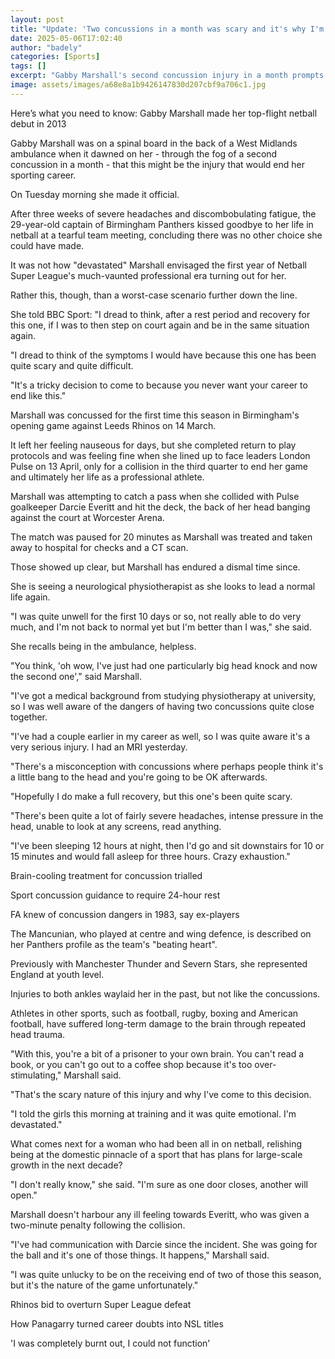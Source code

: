 ```yaml
---
layout: post
title: "Update: 'Two concussions in a month was scary and it's why I'm retiring'"
date: 2025-05-06T17:02:40
author: "badely"
categories: [Sports]
tags: []
excerpt: "Gabby Marshall's second concussion injury in a month prompts the Birmingham Panthers captain to retire, as she tells BBC Sport the toll it has taken o"
image: assets/images/a68e8a1b9426147830d207cbf9a706c1.jpg
---
```


Here’s what you need to know: Gabby Marshall made her top-flight netball debut in 2013

Gabby Marshall was on a spinal board in the back of a West Midlands ambulance when it dawned on her - through the fog of a second concussion in a month - that this might be the injury that would end her sporting career.

On Tuesday morning she made it official.

After three weeks of severe headaches and discombobulating fatigue, the 29-year-old captain of Birmingham Panthers kissed goodbye to her life in netball at a tearful team meeting, concluding there was no other choice she could have made.

It was not how "devastated" Marshall envisaged the first year of Netball Super League's much-vaunted professional era turning out for her.

Rather this, though, than a worst-case scenario further down the line.

She told BBC Sport: "I dread to think, after a rest period and recovery for this one, if I was to then step on court again and be in the same situation again.

"I dread to think of the symptoms I would have because this one has been quite scary and quite difficult.

"It's a tricky decision to come to because you never want your career to end like this."

Marshall was concussed for the first time this season in Birmingham's opening game against Leeds Rhinos on 14 March.

It left her feeling nauseous for days, but she completed return to play protocols and was feeling fine when she lined up to face leaders London Pulse on 13 April, only for a collision in the third quarter to end her game and ultimately her life as a professional athlete.

Marshall was attempting to catch a pass when she collided with Pulse goalkeeper Darcie Everitt and hit the deck, the back of her head banging against the court at Worcester Arena.

The match was paused for 20 minutes as Marshall was treated and taken away to hospital for checks and a CT scan.

Those showed up clear, but Marshall has endured a dismal time since.

She is seeing a neurological physiotherapist as she looks to lead a normal life again.

"I was quite unwell for the first 10 days or so, not really able to do very much, and I'm not back to normal yet but I'm better than I was," she said.

She recalls being in the ambulance, helpless.

"You think, 'oh wow, I've just had one particularly big head knock and now the second one'," said Marshall.

"I've got a medical background from studying physiotherapy at university, so I was well aware of the dangers of having two concussions quite close together.

"I've had a couple earlier in my career as well, so I was quite aware it's a very serious injury. I had an MRI yesterday.

"There's a misconception with concussions where perhaps people think it's a little bang to the head and you're going to be OK afterwards.

"Hopefully I do make a full recovery, but this one's been quite scary.

"There's been quite a lot of fairly severe headaches, intense pressure in the head, unable to look at any screens, read anything.

"I've been sleeping 12 hours at night, then I'd go and sit downstairs for 10 or 15 minutes and would fall asleep for three hours. Crazy exhaustion."

Brain-cooling treatment for concussion trialled

Sport concussion guidance to require 24-hour rest

FA knew of concussion dangers in 1983, say ex-players

The Mancunian, who played at centre and wing defence, is described on her Panthers profile as the team's "beating heart".

Previously with Manchester Thunder and Severn Stars, she represented England at youth level.

Injuries to both ankles waylaid her in the past, but not like the concussions.

Athletes in other sports, such as football, rugby, boxing and American football, have suffered long-term damage to the brain through repeated head trauma.

"With this, you're a bit of a prisoner to your own brain. You can't read a book, or you can't go out to a coffee shop because it's too over-stimulating," Marshall said.

"That's the scary nature of this injury and why I've come to this decision.

"I told the girls this morning at training and it was quite emotional. I'm devastated."

What comes next for a woman who had been all in on netball, relishing being at the domestic pinnacle of a sport that has plans for large-scale growth in the next decade?

"I don't really know," she said. "I'm sure as one door closes, another will open."

Marshall doesn't harbour any ill feeling towards Everitt, who was given a two-minute penalty following the collision.

"I've had communication with Darcie since the incident. She was going for the ball and it's one of those things. It happens," Marshall said.

"I was quite unlucky to be on the receiving end of two of those this season, but it's the nature of the game unfortunately."

Rhinos bid to overturn Super League defeat

How Panagarry turned career doubts into NSL titles

'I was completely burnt out, I could not function'

